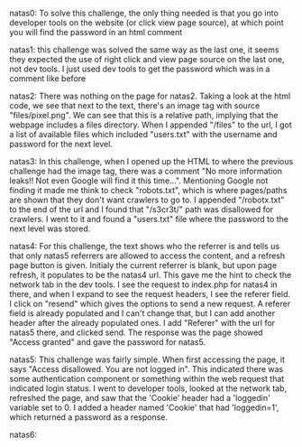 natas0: To solve this challenge, the only thing needed is that you go into developer tools on the website (or click view page source), at which point you will find the password in an html comment

natas1: this challenge was solved the same way as the last one, it seems they expected the use of right click and view page source on the last one, not dev tools. I just used dev tools to get the password which was in a comment like before

natas2: There was nothing on the page for natas2. Taking a look at the html code, we see that next to the text, there's an image tag with source "files/pixel.png". We can see that this is a relative path, implying that the webpage includes a files directory. When I appended "/files" to the url, I got a list of available files which included "users.txt" with the username and password for the next level.

natas3: In this challenge, when I opened up the HTML to where the previous challenge had the image tag, there was a comment "No more information leaks!! Not even Google will find it this time...". Mentioning Google not finding it made me think to check "robots.txt", which is where pages/paths are shown that they don't want crawlers to go to. I appended "/robotx.txt" to the end of the url and I found that "/s3cr3t/" path was disallowed for crawlers. I went to it and found a "users.txt" file where the password to the next level was stored.

natas4: For this challenge, the text shows who the referrer is and tells us that only natas5 referrers are allowed to access the content, and a refresh page button is given. Initialy the current referrer is blank, but upon page refresh, it populates to be the natas4 url. This gave me the hint to check the network tab in the dev tools. I see the request to index.php for natas4 in there, and when I expand to see the request headers, I see the referer field. I click on "resend" which gives the options to send a new request. A referer field is already populated and I can't change that, but I can add another header after the already populated ones. I add "Referer" with the url for natas5 there, and clicked send. The response was the page showed "Access granted" and gave the password for natas5.  

natas5: This challenge was fairly simple. When first accessing the page, it says "Access disallowed. You are not logged in". This indicated there was some authentication component or something within the web request that indicated login status. I went to developer tools, looked at the network tab, refreshed the page, and saw that the 'Cookie' header had a 'loggedin' variable set to 0. I added a header named 'Cookie' that had 'loggedin=1', which returned a password as a response. 

natas6:

